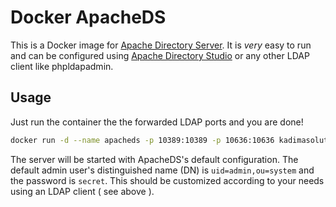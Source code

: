 # Docker ApacheDS

This is a Docker image for [Apache Directory Server](http://directory.apache.org/apacheds/). It is *very* easy to run and can be configured using [Apache Directory Studio](http://directory.apache.org/studio/) or any other LDAP client like phpldapadmin.

## Usage

Just run the container the the forwarded LDAP ports and you are done!

```sh
docker run -d --name apacheds -p 10389:10389 -p 10636:10636 kadimasolutions/apacheds
```

The server will be started with ApacheDS's default configuration. The default admin user's distinguished name (DN) is `uid=admin,ou=system` and the password is `secret`. This should be customized according to your needs using an LDAP client ( see above ).
